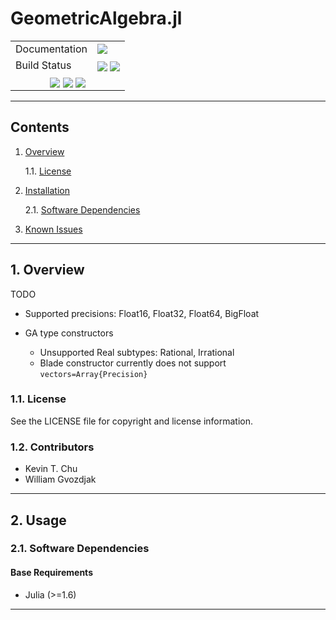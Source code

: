 GeometricAlgebra.jl
===================

[------------------------------------ BADGES: BEGIN ------------------------------------]: #

<table>
  <tr>
    <td>Documentation</td>
    <td>
      <a href="https://velexi-corporation.github.io/GeometricAlgebra.jl/dev/"><img style="vertical-align: bottom;" src="https://img.shields.io/badge/docs-dev-blue.svg"/></a>
      <!--<a href="https://velexi-corporation.github.io/GeometricAlgebra.jl/stable/"><img style="vertical-align: bottom;" src="https://img.shields.io/badge/docs-stable-blue.svg"/></a>
      -->
    </td>
  </tr>

  <tr>
    <td>Build Status</td>
    <td>
      <a href="https://github.com/velexi-corporation/GeometricAlgebra.jl/actions/workflows/CI.yml"><img style="vertical-align: bottom;" src="https://github.com/velexi-corporation/GeometricAlgebra.jl/actions/workflows/CI.yml/badge.svg"/></a>
      <a href="https://codecov.io/gh/velexi-corporation/GeometricAlgebra.jl">
        <img style="vertical-align: bottom;" src="https://codecov.io/gh/velexi-corporation/GeometricAlgebra.jl/branch/main/graph/badge.svg?token=2PSLG9EGAK"/>
      </a>
    </td>
  </tr>

  <!-- Miscellaneous Badges -->
  <tr>
    <td colspan=2 align="center">
      <a href="https://github.com/velexi-corporation/GeometricAlgebra.jl/issues"><img style="vertical-align: bottom;" src="https://img.shields.io/badge/contributions-welcome-brightgreen.svg?style=flat"/></a>
      <a href="https://github.com/invenia/BlueStyle"><img style="vertical-align: bottom;" src="https://img.shields.io/badge/code%20style-blue-4495d1.svg"/></a>
      <a href="http://hits.dwyl.com/velexi-corporation/GeometricAlgebrajl"><img style="vertical-align: bottom;" src="https://hits.dwyl.com/velexi-corporation/GeometricAlgebrajl.svg?style=flat-square&show=unique"/></a>
    </td>
  </tr>
</table>

[------------------------------------- BADGES: END -------------------------------------]: #

------------------------------------------------------------------------------

Contents
--------

1. [Overview][#1]

    1.1. [License][#1]

2. [Installation][#2]

    2.1. [Software Dependencies][#2.1]

3. [Known Issues][#3]

------------------------------------------------------------------------------

## 1. Overview

TODO

* Supported precisions: Float16, Float32, Float64, BigFloat

* GA type constructors
  * Unsupported Real subtypes: Rational, Irrational
  * Blade constructor currently does not support `vectors=Array{Precision}`

### 1.1. License

See the LICENSE file for copyright and license information.

### 1.2. Contributors

* Kevin T. Chu
* William Gvozdjak

------------------------------------------------------------------------------

## 2. Usage

### 2.1. Software Dependencies

#### Base Requirements

* Julia (>=1.6)

------------------------------------------------------------------------------

[-----------------------------INTERNAL LINKS-----------------------------]: #

[#1]: #1-overview
[#1.1]: #11-license

[#2]: #2-installation
[#2.1]: #21-software-dependencies

[#3]: #3-known-issues
